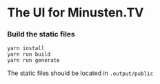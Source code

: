 # The UI for Minusten.TV

### Build the static files  
`yarn install`  
`yarn run build`  
`yarn run generate`

The static files should be located in `.output/public`